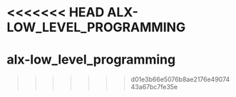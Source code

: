 <<<<<<< HEAD
ALX-LOW_LEVEL_PROGRAMMING
=======
# alx-low_level_programming
>>>>>>> d01e3b66e5076b8ae2176e4907443a67bc7fe35e
